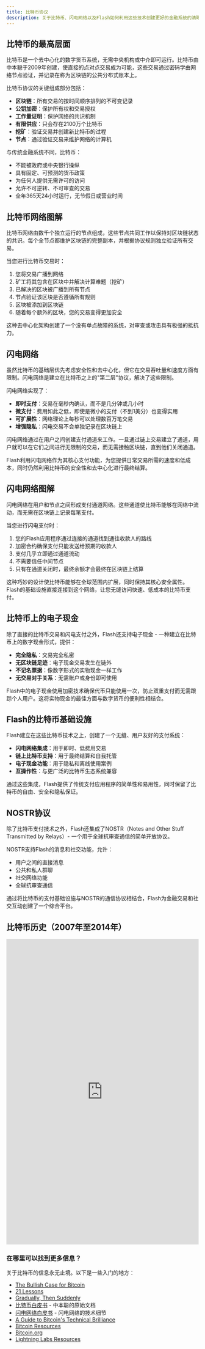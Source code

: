 ```yaml
---
title: 比特币协议
description: 关于比特币、闪电网络以及Flash如何利用这些技术创建更好的金融系统的清晰解释。
---
```


## 比特币的最高层面

比特币是一个去中心化的数字货币系统，无需中央机构或中介即可运行。比特币由中本聪于2009年创建，使直接的点对点交易成为可能，这些交易通过密码学由网络节点验证，并记录在称为区块链的公共分布式账本上。

比特币协议的关键组成部分包括：

- **区块链**：所有交易的按时间顺序排列的不可变记录
- **公钥加密**：保护所有权和交易授权
- **工作量证明**：保护网络的共识机制
- **有限供应**：只会存在2100万个比特币
- **挖矿**：验证交易并创建新比特币的过程
- **节点**：通过验证交易来维护网络的计算机

与传统金融系统不同，比特币：
- 不能被政府或中央银行操纵
- 具有固定、可预测的货币政策
- 为任何人提供无需许可的访问
- 允许不可逆转、不可审查的交易
- 全年365天24小时运行，无节假日或营业时间

## 比特币网络图解

比特币网络由数千个独立运行的节点组成，这些节点共同工作以保持对区块链状态的共识。每个全节点都维护区块链的完整副本，并根据协议规则独立验证所有交易。

当您进行比特币交易时：

1. 您将交易广播到网络
2. 矿工将其包含在区块中并解决计算难题（挖矿）
3. 已解决的区块被广播到所有节点
4. 节点验证该区块是否遵循所有规则
5. 区块被添加到区块链
6. 随着每个额外的区块，您的交易变得更加安全

这种去中心化架构创建了一个没有单点故障的系统，对审查或攻击具有极强的抵抗力。

## 闪电网络

虽然比特币的基础层优先考虑安全性和去中心化，但它在交易吞吐量和速度方面有限制。闪电网络是建立在比特币之上的"第二层"协议，解决了这些限制。

闪电网络实现了：

- **即时支付**：交易在毫秒内确认，而不是几分钟或几小时
- **微支付**：费用如此之低，即使是微小的支付（不到1美分）也变得实用
- **可扩展性**：网络理论上每秒可以处理数百万笔交易
- **增强隐私**：闪电交易不会单独记录在区块链上

闪电网络通过在用户之间创建支付通道来工作。一旦通过链上交易建立了通道，用户就可以在它们之间进行无限制的交易，而无需接触区块链，直到他们关闭通道。

Flash利用闪电网络作为其核心支付功能，为您提供日常交易所需的速度和低成本，同时仍然利用比特币的安全性和去中心化进行最终结算。

## 闪电网络图解

闪电网络在用户和节点之间形成支付通道网络。这些通道使比特币能够在网络中流动，而无需在区块链上记录每笔支付。

当您进行闪电支付时：

1. 您的Flash应用程序通过连接的通道找到通往收款人的路线
2. 加密合约确保支付只能发送给预期的收款人
3. 支付几乎立即通过通道流动
4. 不需要信任中间节点
5. 只有在通道关闭时，最终余额才会最终在区块链上结算

这种巧妙的设计使比特币能够在全球范围内扩展，同时保持其核心安全属性。Flash的基础设施直接连接到这个网络，让您无缝访问快速、低成本的比特币支付。

## 比特币上的电子现金

除了直接的比特币交易和闪电支付之外，Flash还支持电子现金 - 一种建立在比特币上的数字现金形式，提供：

- **完全隐私**：交易完全私密
- **无区块链足迹**：电子现金交易发生在链外
- **不记名票据**：像数字形式的实物现金一样工作
- **无交易对手关系**：无需账户或身份即可使用

Flash中的电子现金使用加密技术确保代币只能使用一次，防止双重支付而无需跟踪个人用户。这将实物现金的最佳方面与数字货币的便利性相结合。

## Flash的比特币基础设施

Flash建立在这些比特币技术之上，创建了一个无缝、用户友好的支付系统：

- **闪电网络集成**：用于即时、低费用交易
- **链上比特币支持**：用于最终结算和自我托管
- **电子现金功能**：用于隐私和离线使用案例
- **互操作性**：与更广泛的比特币生态系统兼容

通过这些集成，Flash提供了传统支付应用程序的简单性和易用性，同时保留了比特币的自由、安全和隐私保证。

## NOSTR协议

除了比特币支付技术之外，Flash还集成了NOSTR（Notes and Other Stuff Transmitted by Relays）- 一个用于全球抗审查通信的简单开放协议。

NOSTR支持Flash的消息和社交功能，允许：
- 用户之间的直接消息
- 公共和私人群聊
- 社交网络功能
- 全球抗审查通信

通过将比特币的支付基础设施与NOSTR的通信协议相结合，Flash为金融交易和社交互动创建了一个综合平台。

## 比特币历史（2007年至2014年）
<iframe width="100%" height="800" frameborder="0" src="https://historyofbitcoin.org/" title="The History of Bitcoin" allowfullscreen></iframe>

### 在哪里可以找到更多信息？

关于比特币的信息永无止境。以下是一些入门的地方：
-   [The Bullish Case for Bitcoin](https://vijayboyapati.medium.com/the-bullish-case-for-bitcoin-6ecc8bdecc1)
-   [21 Lessons](https://21lessons.com/)
-   [Gradually, Then Suddenly](https://unchained.com/blog/category/gradually-then-suddenly/)
-   [比特币白皮书](https://bitcoin.org/bitcoin.pdf) - 中本聪的原始文档
-   [闪电网络白皮书](https://lightning.network/lightning-network-paper.pdf) - 闪电网络的技术细节
-   [A Guide to Bitcoin's Technical Brilliance](https://medium.com/digitalassetresearch/a-guide-to-bitcoins-technical-brilliance-for-non-programmers-e28211e797c0)
-   [Bitcoin Resources](https://bitcoin-resources.com/)
-   [Bitcoin.org](https://bitcoin.org/en/)
-   [Lightning Labs Resources](https://docs.lightning.engineering/)

<div style="height:400px;width:100%"></div>


"也许只是买一些以防万一它流行起来是有意义的。" ~ (中本聪)。

[🐇](https://rabbithole.flashapp.com)

<!-- Navigation links -->
<div class="flex justify-between items-center mt-8 pt-4 border-t border-zinc-200 dark:border-zinc-700">
  <div class="w-1/3 text-left">
    <a href="bitcoin-protocol" class="inline-flex items-center bg-purple-600 hover:bg-purple-700 text-white rounded-md transition-colors px-4 py-2 text-sm font-medium shadow-sm hover:shadow-md">
      <svg xmlns="http://www.w3.org/2000/svg" class="h-6 w-6 mr-2" fill="none" viewBox="0 0 24 24" stroke="currentColor">
        <path stroke-linecap="round" stroke-linejoin="round" stroke-width="3" d="M15 19l-7-7 7-7" />
      </svg>
      比特币协议
    </a>
  </div>
  <div class="w-1/3 text-center">
    <!-- Optional center content -->
  </div>
  <div class="w-1/3 text-right">
    <a href="lightning-network" class="inline-flex items-center bg-purple-600 hover:bg-purple-700 text-white rounded-md transition-colors px-4 py-2 text-sm font-medium shadow-sm hover:shadow-md">
      闪电网络
      <svg xmlns="http://www.w3.org/2000/svg" class="h-6 w-6 ml-2" fill="none" viewBox="0 0 24 24" stroke="currentColor">
        <path stroke-linecap="round" stroke-linejoin="round" stroke-width="3" d="M9 5l7 7-7 7" />
      </svg>
    </a>
  </div>
</div>